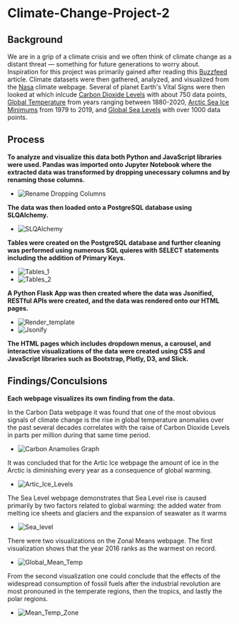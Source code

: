 # Climate-Change-Project-2

## Background 

We are in a grip of a climate crisis and we often think of climate change as a distant threat — something for future generations to worry about. Inspiration for this project was  primarily gained after reading this [Buzzfeed](https://www.buzzfeednews.com/article/peteraldhous/climate-change-maps-ice-sea-level-rise) article. Climate datasets were then gathered, analyzed, and visualized from the [Nasa](https://climate.nasa.gov/evidence/) climate webpage. Several of planet Earth's Vital Signs were then looked at which inlcude [Carbon Dioxide Levels](https://climate.nasa.gov/vital-signs/carbon-dioxide/) with about 750 data points, [Global Temperature](https://data.giss.nasa.gov/gistemp/) from years ranging between 1880-2020, [Arctic Sea Ice Minimums](https://climate.nasa.gov/vital-signs/arctic-sea-ice/) from 1979 to 2019, and [Global Sea Levels](https://climate.nasa.gov/vital-signs/sea-level/) with over 1000 data points. 

## Process

**To analyze and visualize this data both Python and JavaScript libraries were used. Pandas was imported onto Jupyter Notebook where the extracted data was transformed by dropping unecessary columns and by renaming those columns.**
* ![Rename Dropping Columns](https://github.com/D-3nvironmentalist/Project-2/blob/master/static/Images/rename_columns.png) 

**The data was then loaded onto a PostgreSQL database using SLQAlchemy.**
* ![SLQAlchemy](https://github.com/D-3nvironmentalist/Project-2/blob/master/static/Images/SLQAlchemy.png) 

**Tables were created on the PostgreSQL database and further cleaning was performed using numerous SQL quieres with SELECT statements including the addition of Primary Keys.** 
* ![Tables_1](https://github.com/D-3nvironmentalist/Project-2/blob/master/static/Images/Tables_1.png)
* ![Tables_2](https://github.com/D-3nvironmentalist/Project-2/blob/master/static/Images/Tables_2.png)

**A Python Flask App was then created where the data was Jsonified, RESTful APIs were created, and the data was rendered onto our HTML pages.**
* ![Render_template](https://github.com/D-3nvironmentalist/Project-2/blob/master/static/Images/Render_template.png)
* ![Jsonify](https://github.com/D-3nvironmentalist/Project-2/blob/master/static/Images/Jsonify.png)

**The HTML pages which includes dropdown menus, a carousel, and interactive visualizations of the data were created using CSS and JavaScript libraries such as Bootstrap, Plotly, D3, and Slick.**

## Findings/Conculsions 
**Each webpage visualizes its own finding from the data.**

In the Carbon Data webpage it was found that one of the most obvious signals of climate change is the rise in global temperature anomalies over the past several decades correlates with the raise of Carbon Dioxide Levels in parts per million during that same time period. 

* ![Carbon Anamolies Graph](https://github.com/D-3nvironmentalist/Project-2/blob/master/static/Images/Carbon_Anamolies_Graph.png)

It was concluded that for the Artic Ice webpage the amount of ice in the Arctic is diminishing every year as a consequence of global warming.

* ![Artic_Ice_Levels](https://github.com/D-3nvironmentalist/Project-2/blob/master/static/Images/Artic_Ice_Levels.png)

The Sea Level webpage demonstrates that Sea Level rise is caused primarily by two factors related to global warming: the added water from melting ice sheets and glaciers and the expansion of seawater as it warms

* ![Sea_level](https://github.com/D-3nvironmentalist/Project-2/blob/master/static/Images/Sea_level.png)

There were two visualizations on the Zonal Means webpage. The first visualization shows that the year 2016 ranks as the warmest on record.

* ![Global_Mean_Temp](https://github.com/D-3nvironmentalist/Project-2/blob/master/static/Images/Global_Mean_Temp.png)

From the second visualization one could conclude that the effects of the widespread consumption of fossil fuels after the industrial revolution are most pronouned in the temperate regions, then the tropics, and lastly the polar regions.

* ![Mean_Temp_Zone](https://github.com/D-3nvironmentalist/Project-2/blob/master/static/Images/Mean_Temp_Zone.png)



